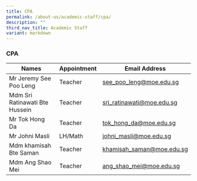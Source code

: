 ```yaml
---
title: CPA
permalink: /about-us/academic-staff/cpa/
description: ""
third_nav_title: Academic Staff
variant: markdown
---
```

### **CPA**

| Names | Appointment | Email Address |
|---|---|---|
| Mr Jeremy See Poo Leng | Teacher |   [see_poo_leng@moe.edu.sg](mailto:see_poo_leng@moe.edu.sg) |
| Mdm Sri Ratinawati Bte Hussein | Teacher |   [sri_ratinawati@moe.edu.sg](mailto:sri_ratinawati@moe.edu.sg) |
| Mr Tok Hong Da | Teacher |   [tok_hong_da@moe.edu.sg](mailto:tok_hong_da@moe.edu.sg) |
| Mr Johni Masli | LH/Math |   [johni_masli@moe.edu.sg](mailto:johni_masli@moe.edu.sg) |
| Mdm khamisah Bte Saman | Teacher |   [khamisah_saman@moe.edu.sg](mailto:khamisah_saman@moe.edu.sg) |
| Mdm Ang Shao Mei | Teacher |   [ang_shao_mei@moe.edu.sg](mailto:ang_shao_me@moe.edu.sg) |